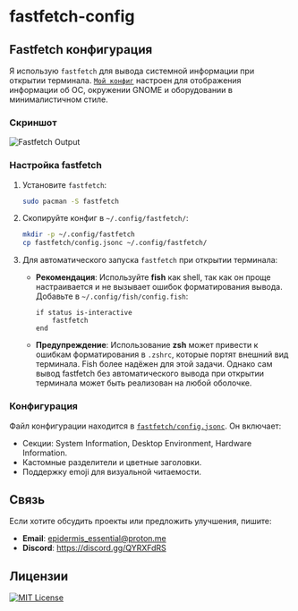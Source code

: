 # fastfetch-config

## Fastfetch конфигурация
Я использую `fastfetch` для вывода системной информации при открытии терминала. [`Мой конфиг`](https://github.com/kabanbtw/fastfetch-config/blob/main/config.json) настроен для отображения информации об ОС, окружении GNOME и оборудовании в минималистичном стиле.

### Скриншот
![Fastfetch Output](https://media.discordapp.net/attachments/1420790405242556522/1421000538828570745/image.png?ex=68d77161&is=68d61fe1&hm=b0ef89be32064ed8f57a0235893e919106d16d77f8d469db232c3cfb056aa953&=&format=webp&quality=lossless)

### Настройка fastfetch
1. Установите `fastfetch`:
   ```bash
   sudo pacman -S fastfetch
   ```
2. Скопируйте конфиг в `~/.config/fastfetch/`:
   ```bash
   mkdir -p ~/.config/fastfetch
   cp fastfetch/config.jsonc ~/.config/fastfetch/
   ```
3. Для автоматического запуска `fastfetch` при открытии терминала:
   
   - **Рекомендация**: Используйте **fish** как shell, так как он проще настраивается и не вызывает ошибок форматирования вывода. Добавьте в `~/.config/fish/config.fish`:
     
     ```fish
     if status is-interactive
         fastfetch
     end
     ```
   - **Предупреждение**: Использование **zsh** может привести к ошибкам форматирования в `.zshrc`, которые портят внешний вид терминала. Fish более надёжен для этой задачи. Однако сам вывод fastfetch без автоматического вывода при открытии терминала может быть реализован на любой оболочке.

### Конфигурация
Файл конфигурации находится в [`fastfetch/config.jsonc`](https://github.com/kabanbtw/fastfetch-config/blob/main/config.json). Он включает:
- Секции: System Information, Desktop Environment, Hardware Information.
- Кастомные разделители и цветные заголовки.
- Поддержку emoji для визуальной читаемости.

## Связь
Если хотите обсудить проекты или предложить улучшения, пишите:
- **Email**: epidermis_essential@proton.me
- **Discord**: https://discord.gg/QYRXFdRS

## Лицензии



[![MIT License](https://img.shields.io/badge/License-MIT-green.svg)](https://choosealicense.com/licenses/mit/)
